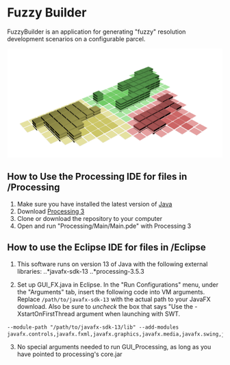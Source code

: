 # Fuzzy Builder
FuzzyBuilder is an application for generating "fuzzy" resolution development scenarios on a configurable parcel.

![Fuzzy Builder by Ira Winder](screenshots/Screen%20Shot%202019-07-23%20at%201.36.52%20PM.png "Fuzzy Builder by Ira Winder")

## How to Use the Processing IDE for files in /Processing

1. Make sure you have installed the latest version of [Java](https://www.java.com/verify/)
2. Download [Processing 3](https://processing.org/download/)
3. Clone or download the repository to your computer
4. Open and run "Processing/Main/Main.pde" with Processing 3
 
## How to use the Eclipse IDE for files in /Eclipse

1. This software runs on version 13 of Java with the following external libraries:
..*javafx-sdk-13
..*processing-3.5.3

2. Set up GUI_FX.java in Eclipse. In the "Run Configurations" menu, under the "Arguments" tab, insert the following code into VM arguments. Replace `/path/to/javafx-sdk-13` with the actual path to your JavaFX download. Also be sure to *uncheck* the box that says "Use the -XstartOnFirstThread argument when launching with SWT.
```
--module-path "/path/to/javafx-sdk-13/lib" --add-modules javafx.controls,javafx.fxml,javafx.graphics,javafx.media,javafx.swing,javafx.web
```

3. No special arguments needed to run GUI_Processing, as long as you have pointed to processing's core.jar
